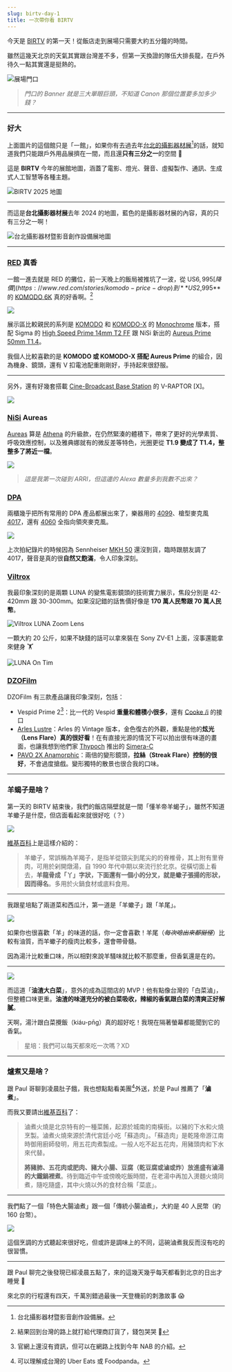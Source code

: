 ```yaml
---
slug: birtv-day-1
title: 一次帶你看 BIRTV
---
```

今天是 [BIRTV](https://www.birtv.com/2025/) 的第一天！從飯店走到展場只需要大約五分鐘的時間。

雖然這幾天北京的天氣其實跟台灣差不多，但第一天換證的隊伍大排長龍，在戶外待久一點其實還是挺熱的。

![展場門口](2025-07-23-birtv-outside.jpeg)

> _門口的 Banner 就是三大單眼巨頭，不知道 Canon 那個位置要多加多少錢？_

---

### 好大

上面圖片的這個館只是「一館」，如果你有去過去年[台北的攝影器材展](https://www.chanchao.com.tw/digital/)[^2]的話，就知道我們只能跟戶外用品展擠在一間，而且還**只有三分之一**的空間 🥲

這是 **BIRTV** 今年的展館地圖，涵蓋了電影、燈光、聲音、虛擬製作、通訊、生成式人工智慧等各種主題。

![BIRTV 2025 地圖](2025-07-23-birtv-map.jpeg)

---

而這是**台北攝影器材展**去年 2024 的地圖，藍色的是攝影器材展的內容，真的只有三分之一啊！

![台北攝影器材暨影音創作設備展地圖](2025-07-23-taipei-map.jpeg)

---

### [RED](https://www.red.com/) 真香

一館一進去就是 RED 的攤位，前一天晚上的飯局被推坑了一波，從 US$6,995 [降價](https://www.red.com/stories/komodo-price-drop)到 **US$2,995** 的 [KOMODO 6K](https://www.red.com/komodo) 真的好香啊。[^1]

![](2025-07-23-red.jpeg)

展示區比較親民的系列是 [KOMODO](https://www.red.com/komodo) 和 [KOMODO-X](https://www.red.com/komodo-x) 的 [Monochrome](https://www.red.com/red-101/color-monochrome-camera-sensors) 版本，搭配 Sigma 的 [High Speed Prime 14mm T2 FF](https://www.sigma-global.com/en/cine-lenses/ff-high-speed-prime/14_2/) 跟 NiSi 新出的 [Aureus Prime 50mm T1.4](https://www.nisioptics.at/en/Aureus-Prime-50mm-T1.4-PL-Mount/OB003422)。

我個人比較喜歡的是 **KOMODO 或 KOMODO-X 搭配 Aureus Prime** 的組合，因為機身、鏡頭，還有 V 扣電池配重剛剛好，手持起來很舒服。

---

另外，還有好幾套搭載 [Cine-Broadcast Base Station](https://www.red.com/cine-broadcast) 的 V-RAPTOR \[X]。

![](2025-07-23-red-braodcast.jpeg)

### [NiSi](https://www.nisioptics.com/) Aureas

[Aureas](https://nisiopticsusa.com/product/nisi-aureus-prime-full-frame-t1-4-cinema-lens-kit-18mm-24mm-35mm-50mm-85mm-hard-case-pl-mount/) 算是 [Athena](https://www.nisi-lens.com/athena) 的升級款，在仍然緊湊的體積下，帶來了更好的光學素質、呼吸效應控制，以及雅典娜就有的微反差等特色，光圈更從 **T1.9 變成了 T1.4，整整多了將近一檔**。

![](2025-07-23-nisi.jpeg)

> _這是我第一次碰到 ARRI，但這邊的 Alexa 數量多到我數不出來？_

### [DPA](https://www.dpamicrophones.com/)

兩櫃幾乎把所有常用的 DPA 產品都展出來了，樂器用的 [4099](https://www.dpamicrophones.com/campaign/4099-core-plus/)、槍型麥克風 [4017](https://www.dpamicrophones.com/microphones/shotgun/4017?variant=54)，還有 [4060](https://www.dpamicrophones.com/microphones/lavalier/4060?variant=32) 全指向領夾麥克風。

![](2025-07-23-dpa.jpeg)

上次拍紀錄片的時候因為 Sennheiser [MKH 50](https://www.sennheiser.com/en-us/catalog/products/microphones/mkh-50/mkh-50-p48-003109) 還沒到貨，臨時跟朋友調了 4017，聲音是真的很**自然又飽滿**，令人印象深刻。

### [Viltrox](https://www.viltrox.com.cn/)

我最印象深刻的是兩顆 LUNA 的變焦電影鏡頭的技術實力展示，焦段分別是 42-420mm 跟 30-300mm。如果沒記錯的話售價好像是 **170 萬人民幣跟 70 萬人民幣**。

![Viltrox LUNA Zoom Lens](2025-07-23-viltrox.jpeg)

一顆大約 20 公斤，如果不缺錢的話可以拿來裝在 Sony ZV-E1 上面，沒事還能拿來健身 🏋️

![LUNA On Tim](2025-07-23-tim-viltrox.png)

### [DZOFilm](https://dzofilm.com/)

DZOFilm 有三款產品讓我印象深刻，包括：

- Vespid Prime 2[^3]：比一代的 Vespid **重量和體積小很多**，還有 [Cooke /i](https://cookeoptics.com/i-technology/) 的接口
- [Arles Lustre](https://dzofilm.com/en/products/arles-lustre)：Arles 的 Vintage 版本，金色復古的外觀，重點是他的**炫光（Lens Flare）真的很好看**！在有直接光源的情況下可以拍出很有味道的畫面，也讓我想到他們家 [Thypoch](https://thypoch.com/) 推出的 [Simera-C](https://thypoch.com/en/products/simera-c)
- [PAVO 2X Anamorphic](https://dzofilm.com/products/pavo-anamorphic)：兩倍的變形鏡頭，**拉絲（Streak Flare）控制的很好**，不會過度搶戲。變形獨特的散景也很合我的口味。

---
### 羊蝎子是啥？

第一天的 BIRTV 結束後，我們的飯店隔壁就是一間「懂羊帝羊蝎子」，雖然不知道羊蠍子是什麼，但店面看起來就很好吃（？）

![](2025-07-23-restaurant.jpg)

[維基百科](https://zh.wikipedia.org/wiki/%E7%BE%8A%E8%9D%8E%E5%AD%90)上是這樣介紹的：

> 羊蠍子，常誤稱為羊羯子，是指羊從頸尖到尾尖的的脊椎骨，其上附有里脊肉，可用於剁開燉湯，自 1990 年代中期以來流行於北京。從橫切面上看去，**羊龍骨成「丫」字狀，下面還有一個小的分叉，就是蠍子張揚的形狀，因而得名**。多用於火鍋食材或底料食用。

---

我跟星培點了兩道菜和西瓜汁，第一道是「羊蠍子」跟「羊尾」。

![](2025-07-23-lamb-spine-hotpot.jpg)

如果你也很喜歡「羊」的味道的話，你一定會喜歡！羊尾（~~_每次唸出來都挺怪_~~）比較有油質，而羊蠍子的瘦肉比較多，還會帶骨髓。

因為湯汁比較重口味，所以相對來說羊騷味就比較不那麼重，但香氣還是在的。

---

![](2025-07-23-pork-crackling-cabbage.jpg)

而這道「**油渣大白菜**」，意外的成為這間店的 MVP！他有點像台灣的「白菜滷」，但整體口味更重。**油渣的味道充分的被白菜吸收，辣椒的香氣跟白菜的清爽正好解膩**。

天啊，湯汁跟白菜攪飯（kiáu-pn̄g）真的超好吃！我現在隔著螢幕都能聞到它的香氣。

> 星培：我們可以每天都來吃一次嗎？XD

---

### 爐煮又是啥？

跟 Paul 哥聊到凌晨肚子餓，我也想點點看美團[^4]外送，於是 Paul 推薦了「**滷煮**」。

而我又要請出[維基百科](https://zh.wikipedia.org/zh-tw/%E5%8D%A4%E7%85%AE%E7%81%AB%E7%83%A7)了：

> 滷煮火燒是北京特有的一種菜餚，起源於城南的南橫街。以豬的下水和火燒烹製。滷煮火燒來源於清代宮廷小吃「蘇造肉」。「蘇造肉」是乾隆帝游江南時御用廚師發明，用五花肉煮製成。一般人吃不起五花肉，用豬頭肉和下水來代替。
> 
> **將豬肺、五花肉或肥肉、豬大小腸、豆腐（乾豆腐或滷或炸）放進盛有滷湯的大鐵鍋裡煮**。待到臨近中午或傍晚吃飯時間，在老湯中再加入燙麵火燒同煮，隨吃隨盛，其中火燒以外的食材合稱「菜底」。

---

我們點了一個「特色大腸滷煮」跟一個「傳統小腸滷煮」，大約是 40 人民幣（約 160 台幣）。

![](2025-07-23-lu-zhu.jpeg)

這個烹調的方式聽起來很好吃，但或許是調味上的不同，這碗滷煮我反而沒有吃的很習慣。

---

跟 Paul 聊完之後發現已經凌晨五點了，來的這幾天幾乎每天都看到北京的日出才睡覺 🤣

來北京的行程還有四天，千萬別錯過最後一天登機前的刺激故事 😱

[^1]: 結果回到台灣的路上就打給代理商訂貨了，錢包哭哭 💸

[^2]: 台北攝影器材暨影音創作設備展。

[^3]: 官網上還沒有資訊，但可以在網路上找到今年 NAB 的介紹。

[^4]: 可以理解成台灣的 Uber Eats 或 Foodpanda。

